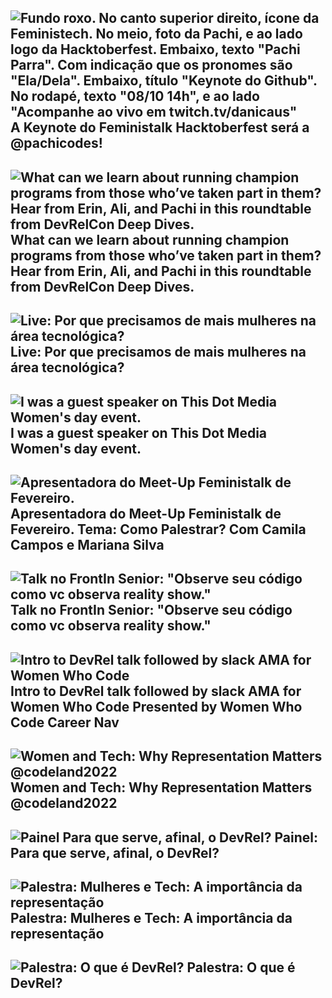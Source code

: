 
![Fundo roxo. No canto superior direito, ícone da Feministech. No meio, foto da Pachi, e ao lado logo da Hacktoberfest. Embaixo, texto "Pachi Parra". Com indicação que os pronomes são "Ela/Dela". Embaixo, título "Keynote do Github". No rodapé, texto "08/10 14h", e ao lado "Acompanhe ao vivo em twitch.tv/danicaus"](https://user-images.githubusercontent.com/44537285/194552221-bb0c7d73-33ed-47e3-8674-5aea70a33c7a.png)
A Keynote do Feministalk Hacktoberfest será a @pachicodes!
---

![What can we learn about running champion programs from those who’ve taken part in them? Hear from Erin, Ali, and Pachi in this roundtable from DevRelCon Deep Dives.](https://user-images.githubusercontent.com/44537285/194553163-5163e1b2-7445-4bef-b644-3942b17b4130.png)
What can we learn about running champion programs from those who’ve taken part in them? Hear from Erin, Ali, and Pachi in this roundtable from DevRelCon Deep Dives.
---

![Live: Por que precisamos de mais mulheres na área tecnológica?](https://user-images.githubusercontent.com/44537285/194553360-6ac72b49-3017-450d-affd-dbf3e14d1d37.png)
Live: Por que precisamos de mais mulheres na área tecnológica?
---

![I was a guest speaker on This Dot Media Women's day event.](https://user-images.githubusercontent.com/44537285/194553510-26651c9d-8d14-4ce2-a5ba-83075a1a321b.png)
I was a guest speaker on This Dot Media Women's day event.
---

![Apresentadora do Meet-Up Feministalk de Fevereiro.](https://user-images.githubusercontent.com/44537285/194553682-67f45ed7-1674-49f3-9feb-2ed499edd77a.png)
Apresentadora do Meet-Up Feministalk de Fevereiro. Tema: Como Palestrar? Com Camila Campos e Mariana Silva 
--- 

![Talk no FrontIn Senior:  "Observe seu código como vc observa reality show." ](https://user-images.githubusercontent.com/44537285/194553794-51708c1e-1f9f-463b-9431-d3cab83e4cdf.png)
Talk no FrontIn Senior:  "Observe seu código como vc observa reality show." 
---

![Intro to DevRel talk followed by slack AMA for Women Who Code](https://user-images.githubusercontent.com/44537285/194553894-c8566d9d-ca3c-41c4-a061-9d30e7dc85ed.png)
Intro to DevRel talk followed by slack AMA for Women Who Code Presented by Women Who Code Career Nav
---

![Women and Tech: Why Representation Matters @codeland2022](https://user-images.githubusercontent.com/44537285/194554157-743164e8-ea45-44ad-bc4f-2bb9f33006ba.png)
Women and Tech: Why Representation Matters @codeland2022
---

![Painel Para que serve, afinal, o DevRel?](https://user-images.githubusercontent.com/44537285/194554938-f15592c1-d2b3-4e0d-afa1-299dfcb58125.png)
Painel: Para que serve, afinal, o DevRel?
---

![Palestra: Mulheres e Tech: A importância da representação](https://user-images.githubusercontent.com/44537285/194555154-0bd6d0e4-8b23-415b-a4c4-1df1af11256b.png)
Palestra: Mulheres e Tech: A importância da representação
---

![Palestra: O que é DevRel?](https://user-images.githubusercontent.com/44537285/194555416-cb3bc77e-ef98-466e-aa46-701376d894b1.png)
Palestra: O que é DevRel?
---








